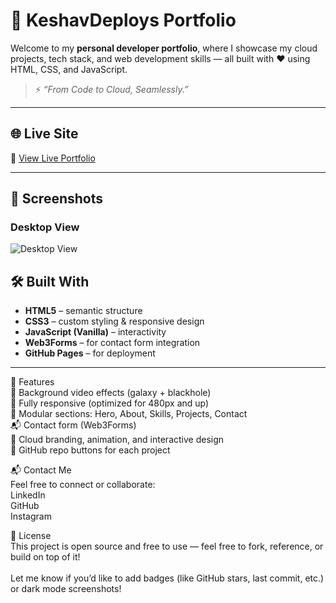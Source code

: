 # 🚀 KeshavDeploys Portfolio

Welcome to my **personal developer portfolio**, where I showcase my cloud projects, tech stack, and web development skills — all built with ❤️ using HTML, CSS, and JavaScript.
> ⚡ _“From Code to Cloud, Seamlessly.”_
---

## 🌐 Live Site
🔗 [View Live Portfolio](https://KeshavDeploys.site/)

---

## 📸 Screenshots

### Desktop View  
![Desktop View](images/Project3.png)

## 🛠️ Built With

- **HTML5** – semantic structure
- **CSS3** – custom styling & responsive design
- **JavaScript (Vanilla)** – interactivity
- **Web3Forms** – for contact form integration
- **GitHub Pages** – for deployment
---

🎯 Features<br />
🎥 Background video effects (galaxy + blackhole)<br />
📱 Fully responsive (optimized for 480px and up)<br />
🧩 Modular sections: Hero, About, Skills, Projects, Contact<br />
📬 Contact form (Web3Forms)<br />
🧠 Cloud branding, animation, and interactive design<br />
🔗 GitHub repo buttons for each project<br />

📬 Contact Me<br />
Feel free to connect or collaborate:<br />
LinkedIn<br />
GitHub<br />
Instagram<br />

📝 License<br />
This project is open source and free to use — feel free to fork, reference, or build on top of it!<br />
<br />
Let me know if you’d like to add badges (like GitHub stars, last commit, etc.) or dark mode screenshots!<br />
